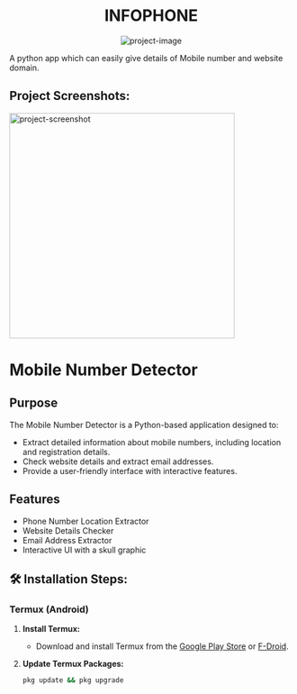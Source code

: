 <h1 align="center" id="title">INFOPHONE</h1>

<p align="center"><img src="https://socialify.git.ci/Bhaskargram/infophone/image?font=Source%20Code%20Pro&amp;language=1&amp;logo=https%3A%2F%2Fi.postimg.cc%2FpLfHKNNG%2FBhaskargram.png&amp;name=1&amp;owner=1&amp;pattern=Brick%20Wall&amp;stargazers=1&amp;theme=Dark" alt="project-image"></p>

<p id="description">A python app which can easily give details of Mobile number and website domain.</p>

<h2>Project Screenshots:</h2>

<img src="https://i.postimg.cc/kGRr4zFy/image.png" alt="project-screenshot" width="400" height="400/">

# Mobile Number Detector

## Purpose

The Mobile Number Detector is a Python-based application designed to:
- Extract detailed information about mobile numbers, including location and registration details.
- Check website details and extract email addresses.
- Provide a user-friendly interface with interactive features.

## Features

- Phone Number Location Extractor
- Website Details Checker
- Email Address Extractor
- Interactive UI with a skull graphic

<h2>🛠️ Installation Steps:</h2>

### Termux (Android)

1. **Install Termux:**
   - Download and install Termux from the [Google Play Store](https://play.google.com/store/apps/details?id=com.termux) or [F-Droid](https://f-droid.org/packages/com.termux/).

2. **Update Termux Packages:**
   ```bash
   pkg update && pkg upgrade
